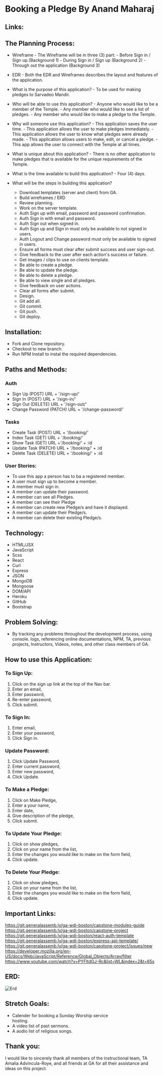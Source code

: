 # Booking a Pledge By Anand Maharaj

## Links:

## The Planning Process:

- Wireframe   - The Wireframe will be in three (3) part:
              - Before Sign in / Sign up.(Background 1)
              - During Sign in / Sign up (Background 2)
              - Through out the application (Background 3)

- EDR - Both the EDR and Wireframes describes the layout and features of the 
        application.

- What is the purpose of this application?
              - To be used for making pledges to Sarvadeo Mandir.

- Who will be able to use this application?
              - Anyone who would like to be a member of the Temple.
              - Any member who would like to see a list of pledges.
              - Any member who would like to make a pledge to the Temple.

- Why will someone use this application?
              - This application saves the user time.
              - This application allows the user to make pledges 
                immediately.
              - This application allows the user to know what pledges were 
                already made.
              - This application allows users to make, edit, or cancel a pledge.
              - This app allows the user to connect with the Temple at all times.

- What is unique about this application?
              - There is no other application to make pledges that is available 
                for the unique requirements of the Temple.

- What is the time available to build this application?
              - Four (4) days.

- What will be the steps in building this application?
  - Download templates (server and client) from GA.
  - Build wireframes / ERD
  - Review planning.
  - Work on the server template.
  - Auth Sign up with email, password and password confirmation.
  - Auth Sign in with email and password.
  - Auth Sign out when signed in.
  - Auth Sign up and Sign in must only be available to not signed in 
    users.
  - Auth Logout and Change password must only be available to 
    signed in users.
  - Ensure all forms must clear after submit success and user 
    sign-out.
  - Give feedback to the user after each action's success or failure.
  - Get images / clips to use on clients template.
  - Be able to create a pledge.
  - Be able to update the pledge.
  - Be able to delete a pledge.
  - Be able to view single and all pledges.
  - Give feedback on user actions.
  - Clear all forms after submit. 
  - Design.
  - Git add all.
  - Git commit.
  - Git push. 
  - Git deploy.

## Installation:
- Fork and Clone repository.
- Checkout to new branch.
- Run NPM Install to instal the required dependencies. 

## Paths and Methods:

### Auth
- Sign Up (POST) URL + '/sign-up/'
- Sign In (POST) URL + '/sign-in/'
- Sign Out (DELETE) URL + '/sign-out/'
- Change Password (PATCH) URL + '/change-password/'

### Tasks
- Create Task (POST) URL + '/booking/'
- Index Task (GET) URL + '/booking/'
- Show Task (GET) URL +'/booking/' + :id
- Update Task (PATCH) URL + '/booking/' + :id
- Delete Task (DELETE) URL + '/booking/' + :id

### User Stories:

- To use this app a person has to ba a registered member.
- A user must sign up to become a member.
- A member must sign in.
- A member can update their password.
- A member can see all Pledges.
- A member can see their Pledge
- A member can create new Pledge/s and have it displayed.
- A member can update their Pledge/s.
- A member can delete their existing Pledge/s.


## Technology:
- HTML/JSX
- JavaScript
- Scss
- React
- Curl
- Express
- JSON
- MongoDB
- Mongoose
- DOM/API
- Heroku
- GitHub
- Bootstrap

## Problem Solving:
- By tracking any problems throughout the development process, using console.
  logs, referencing online documentations, NPM, TA, previous projects, Instructors, Videos, notes, and other class members of GA.
 

## How to use this Application:

### To Sign Up:
1. Click on the sign up link at the top of the Nav bar.
2. Enter an email,
3. Enter password,
4. Re-enter password,
5. Click submit.

### To Sign In:
1. Enter email,
3. Enter your password,
4. Click Sign in.

### Update Password:
1. Click Update Password,
2. Enter current password,
3. Enter new password,
4. Click Update.

### To Make a Pledge:
1. Click on Make Pledge,
2. Enter a your name,
3. Enter date,
4. Give description of the pledge, 
5. Click submit.

### To Update Your Pledge:
1. Click on show pledges,
2. Click on your name from the list,
3. Enter the changes you would like to make on the form field,
4. Click update.

### To Delete Your Pledge:
1. Click on show pledges,
2. Click on your name from the list,
3. Enter the changes you would like to make on the form field,
4. Click update.

## Important Links:
https://git.generalassemb.ly/ga-wdi-boston/capstone-modules-guide
https://git.generalassemb.ly/ga-wdi-boston/capstone-project
https://git.generalassemb.ly/ga-wdi-boston/react-auth-template
https://git.generalassemb.ly/ga-wdi-boston/express-api-template/
https://git.generalassemb.ly/ga-wdi-boston/capstone-project/issues/new
https://developer.mozilla.org/en-US/docs/Web/JavaScript/Reference/Global_Objects/Array/filter
https://www.youtube.com/watch?v=PYFltdGJ-Rc&list=WL&index=2&t=65s

## ERD:
![Erd](https://i.imgur.com/9LBEY43.jpg)

## Stretch Goals:

- Calender for booking a Sunday Worship service  
  hosting. 
- A video list of past sermons.
- A audio list of religious songs.

## Thank you:

I would like to sincerely thank all members of the instructional team, TA Amalia Advincula-Roye, and all friends at GA for all their assistance and ideas on this project.
